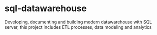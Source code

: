 # sql-datawarehouse
Developing, documenting and building modern datawarehouse with SQL server, this project includes ETL processes, data modeling and analytics
